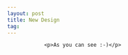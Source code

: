 ```yaml
---
layout: post
title: New Design
tag: 
---
```



                <p>As you can see :-)</p>
            
